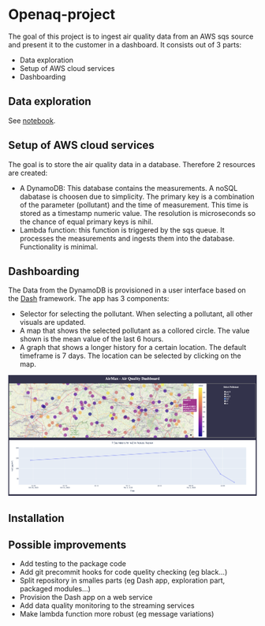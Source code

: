 # Openaq-project

The goal of this project is to ingest air quality data from an AWS sqs source and present it to the customer in a dashboard. It consists out of 3 parts:

- Data exploration
- Setup of AWS cloud services
- Dashboarding

## Data exploration

See [notebook](/notebooks/exploration.ipynb).

## Setup of AWS cloud services

The goal is to store the air quality data in a database. Therefore 2 resources are created:
- A DynamoDB: This database contains the measurements. A noSQL dabatase is choosen due to simplicity. The primary key is a combination of the parameter (pollutant) and the time of measurement. This time is stored as a timestamp numeric value. The resolution is microseconds so the chance of equal primary keys is nihil.
- Lambda function: this function is triggered by the sqs queue. It processes the measurements and ingests them into the database. Functionality is minimal.


## Dashboarding

The Data from the DynamoDB is provisioned in a user interface based on the [Dash](https://dash.plotly.com/) framework. The app has 3 components:
- Selector for selecting the pollutant. When selecting a pollutant, all other visuals are updated.
- A map that shows the selected pollutant as a collored circle. The value shown is the mean value of the last 6 hours.
- A graph that shows a longer history for a certain location. The default timeframe is 7 days. The location can be selected by clicking on the map.

![title](/assets/dash_screenshot.png)

## Installation

## Possible improvements

- Add testing to the package code
- Add git precommit hooks for code quelity checking (eg black...)
- Split repository in smalles parts (eg Dash app, exploration part, packaged modules...)
- Provision the Dash app on a web service
- Add data quality monitoring to the streaming services
- Make lambda function more robust (eg message variations)
